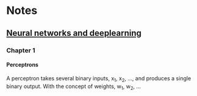 # Notes 
## [Neural networks and deeplearning](http://neuralnetworksanddeeplearning.com/)
### Chapter 1
#### Perceptrons
A perceptron takes several binary inputs, x<sub>1</sub>, x<sub>2</sub>, …, and produces a single binary output. 
With the concept of weights, w<sub>1</sub>, w<sub>2</sub>, …
